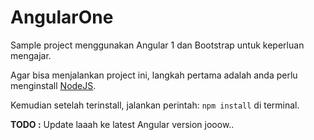 # AngularOne
Sample project menggunakan Angular 1 dan Bootstrap untuk keperluan mengajar.

Agar bisa menjalankan project ini, langkah pertama adalah anda perlu menginstall [NodeJS](https://nodejs.org/en/). 

Kemudian setelah terinstall, jalankan perintah: `npm install` di terminal.


**TODO :**
Update laaah ke latest Angular version jooow..
